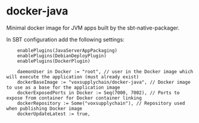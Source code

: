 # docker-java

Minimal docker image for JVM apps built by the sbt-native-packager.

In SBT configuration add the following settings:
	
    	enablePlugins(JavaServerAppPackaging)
    	enablePlugins(DebianDeployPlugin)
    	enablePlugins(DockerPlugin)

      	daemonUser in Docker := "root", // user in the Docker image which will execute the application (must already exist)
      	dockerBaseImage := "voxsupplychain/docker-java", // Docker image to use as a base for the application image
      	dockerExposedPorts in Docker := Seq(7000, 7002), // Ports to expose from container for Docker container linking
      	dockerRepository := Some("voxsupplychain"), // Repository used when publishing Docker image
      	dockerUpdateLatest := true,

